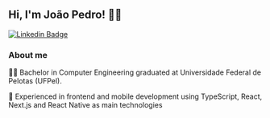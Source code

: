 ## Hi, I'm	João Pedro! :man_technologist:
[![Linkedin Badge](https://img.shields.io/badge/-LinkedIn-blue?style=flat-square&logo=Linkedin&logoColor=white&link=https://www.linkedin.com/in/jpbast)](https://www.linkedin.com/in/jpbast)
   
### About me

:man_student: Bachelor in Computer Engineering graduated at Universidade Federal de Pelotas (UFPel).

:eyes: Experienced in frontend and mobile development using TypeScript, React, Next.js and React Native as main technologies
